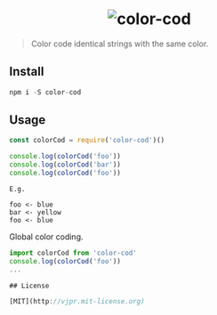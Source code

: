 <h1 align="center">
<img src="https://cdn.rawgit.com/vjpr/color-cod/master/logo.png" alt="color-cod">
</h1>

> Color code identical strings with the same color.

## Install

```js
npm i -S color-cod
```

## Usage

```js
const colorCod = require('color-cod')()

console.log(colorCod('foo'))
console.log(colorCod('bar'))
console.log(colorCod('foo'))
```

```
E.g.

foo <- blue
bar <- yellow
foo <- blue
```

Global color coding.

```js
import colorCod from 'color-cod'
console.log(colorCod('foo'))
...

## License

[MIT](http://vjpr.mit-license.org)
